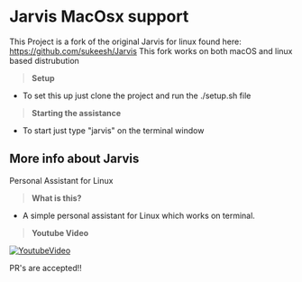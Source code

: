 # Jarvis MacOsx support
This Project is a fork of the original Jarvis for linux found here: https://github.com/sukeesh/Jarvis
This fork works on both macOS and linux based distrubution

> **Setup**

- To set this up just clone the project and run the ./setup.sh file

> **Starting the assistance**

- To start just type "jarvis" on the terminal window


## More info about Jarvis
Personal Assistant for Linux

> **What is this?**

- A simple personal assistant for Linux which works on terminal.

> **Youtube Video**

[![YoutubeVideo](https://img.youtube.com/vi/PR-nxqmG3V8/0.jpg)](https://www.youtube.com/watch?v=PR-nxqmG3V8)


PR's are accepted!!

